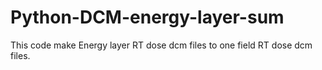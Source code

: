 # Python-DCM-energy-layer-sum

This code make Energy layer RT dose dcm files to one field RT dose dcm files.
